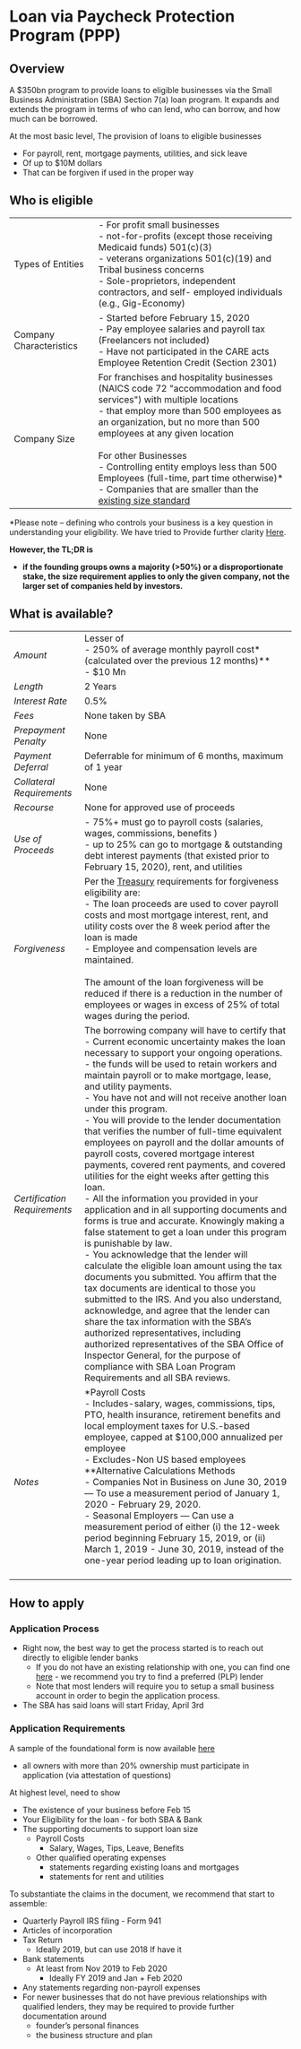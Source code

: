 
# Loan via Paycheck Protection Program (PPP)

## Overview

A $350bn program to provide loans to eligible businesses via the Small Business Administration (SBA) Section 7(a) loan program. It expands and extends the program in terms of who can lend, who can borrow, and how much can be borrowed.

At the most basic level, The provision of loans to eligible businesses

- For payroll, rent, mortgage payments, utilities, and sick leave
- Of up to $10M dollars
- That can be forgiven if used in the proper way

## Who is eligible

|  |   |
| --- | --- |
| Types of Entities | - For profit small businesses <br/> -   not-for-profits (except those receiving Medicaid funds) 501(c)(3) <br/> - veterans organizations 501(c)(19)  and Tribal business concerns <br/> -   Sole-proprietors, independent contractors, and self- employed individuals (e.g., Gig-Economy) |
| Company Characteristics | - Started before February 15, 2020 <br/> - Pay employee salaries and payroll tax (Freelancers not included) <br/> - Have not participated in the CARE acts Employee Retention Credit (Section 2301) |
| Company Size | For franchises and hospitality businesses (NAICS code 72 "accommodation and food services") with multiple locations <br/> - that employ more than 500 employees as an organization, but no more than 500 employees at any given location <br/> <br/> For other Businesses <br/> - Controlling entity employs less than 500 Employees (full-time, part time otherwise)* <br/>- Companies that are smaller than the [existing size standard](https://www.sba.gov/document/support--table-size-standards) |   |

*Please note – defining who controls your business is a key question in understanding your eligibility. We have tried to Provide further clarity [Here](A2-Affiliation_Control.md).

__However, the TL;DR is__

- __if the founding groups owns a majority (>50%) or a disproportionate stake, the size requirement applies to only the given company, not the larger set of companies held by investors.__

## What is available?

|  |   |
| --- | --- |
| _Amount_ | Lesser of <br/> - 250% of average monthly payroll cost* (calculated over the previous 12 months)** <br/> - $10 Mn |
| _Length_ | 2 Years |
| _Interest Rate_ | 0.5% |
| _Fees_ | None taken by SBA |
| _Prepayment Penalty_ | None |
| _Payment Deferral_ | Deferrable for minimum of 6 months, maximum of 1 year |
| _Collateral Requirements_ | None |
| _Recourse_ | None for approved use of proceeds |
| _Use of Proceeds_ | - 75%+ must go to   payroll costs (salaries, wages, commissions, benefits ) <br/> -  up to 25% can go to mortgage & outstanding debt interest payments (that existed prior to February 15, 2020), rent, and utilities |
| _Forgiveness_ | Per the [Treasury](https://home.treasury.gov/system/files/136/PPP%20Borrower%20Information%20Fact%20Sheet.pdf) requirements for forgiveness eligibility are: <br/> - The loan proceeds are used to cover payroll costs and most mortgage interest, rent, and utility costs over the 8 week period after the loan is made <br/> - Employee and compensation levels are maintained. <br/> <br/>  The amount of the loan forgiveness will be reduced if there is a reduction in the number of employees or wages in excess of 25% of total wages during the period.   |
| _Certification Requirements_ | The borrowing company will have to certify that  <br/> - Current economic uncertainty makes the loan necessary to support your ongoing operations. - the funds will be used to retain workers and maintain payroll or to make mortgage, lease, and utility payments. <br/> - You have not and will not receive another loan under this program. <br/> - You will provide to the lender documentation that verifies the number of full-time equivalent employees on payroll and the dollar amounts of payroll costs, covered mortgage interest payments, covered rent payments, and covered utilities for the eight weeks after getting this loan. <br/> - All the information you provided in your application and in all supporting documents and forms is true and accurate. Knowingly making a false statement to get a loan under this program is punishable by law.  <br/> -  You acknowledge that the lender will calculate the eligible loan amount using the tax documents you submitted. You affirm that the tax documents are identical to those you submitted to the IRS. And you also understand, acknowledge, and agree that the lender can share the tax information with the SBA’s authorized representatives, including authorized representatives of the SBA Office of Inspector General, for the purpose of compliance with SBA Loan Program Requirements and all SBA reviews. |
| _Notes_ | \*Payroll Costs <br/> -   Includes-salary, wages, commissions, tips, PTO, health insurance, retirement benefits and local employment taxes for U.S.-based employee, capped at $100,000 annualized per employee <br/> - Excludes-Non US based employees <br/> \**Alternative Calculations Methods <br/> -   Companies Not in Business on June 30, 2019 — To use a measurement period of January 1, 2020 - February 29, 2020. <br/> - Seasonal Employers —   Can use a measurement period of either (i) the 12-week period beginning February 15, 2019, or (ii) March 1, 2019 - June 30, 2019, instead of the one-year period leading up to loan origination. <br/>  <br/>  |

## How to apply

### Application Process

- Right now, the best way to get the process started is to reach out directly to eligible lender banks
  - If you do not have an existing relationship with one, you can find one  [here](https://www.sba.gov/funding-programs/loans/paycheck-protection-program) - we recommend you try to find a preferred (PLP) lender
  - Note that most lenders will require you to setup a small business account in order to begin the application process.
- The SBA has said loans will start Friday, April 3rd

### Application Requirements

 A sample of the foundational form is now available [here](https://home.treasury.gov/system/files/136/Paycheck-Protection-Program-Application-3-30-2020-v3.pdf)

- all owners with more than 20% ownership must participate in application (via attestation of questions)

At highest level, need to show

- The existence of your business before Feb 15
- Your Eligibility for the loan - for both SBA & Bank
- The supporting documents to support loan size
  - Payroll Costs
    - Salary, Wages, Tips, Leave, Benefits
  - Other qualified operating expenses
    - statements regarding existing loans and mortgages
    - statements for rent and utilities

To substantiate the claims in the document, we recommend that start to assemble:

- Quarterly Payroll IRS filing - Form 941
- Articles of incorporation
- Tax Return
  - Ideally 2019, but can use 2018 If have it
- Bank statements
  - At least from Nov 2019 to Feb 2020
    - Ideally FY 2019 and Jan + Feb 2020
- Any statements regarding non-payroll expenses
- For newer businesses that do not have previous relationships with qualified lenders, they may be required to provide further documentation around
  - founder’s personal finances
  - the business structure and plan

